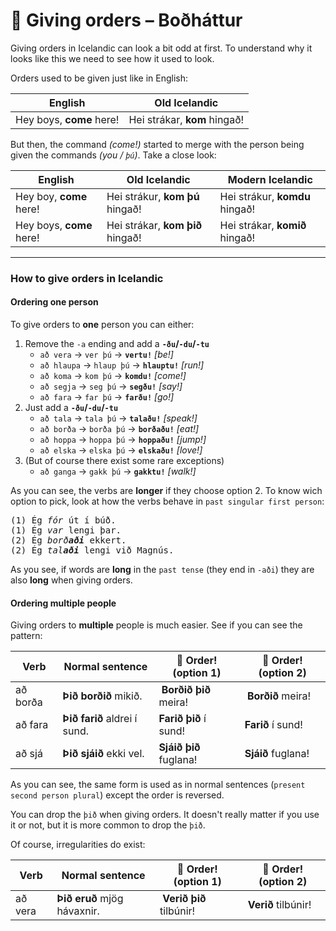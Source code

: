 # 👮 Giving orders – Boðháttur
Giving orders in Icelandic can look a bit odd at first. To understand why it looks like this we need to see how it used to look.

Orders used to be given just like in English:

| English | Old Icelandic |
| --- | --- |
| Hey boys, **come** here! | Hei strákar, **kom** hingað! |

But then, the command *(come!)* started to merge with the person being given the commands *(you / `þú`)*. Take a close look:

| English | Old Icelandic | Modern Icelandic |
| --- | --- | --- |
| Hey boy, **come** here! | Hei strákur, **kom þú** hingað! | Hei strákur, **komdu** hingað! |
| Hey boys, **come** here! | Hei strákar, **kom þið** hingað! | Hei strákar, **komið** hingað! |

---

### How to give orders in Icelandic

#### Ordering one person

To give orders to **one** person you can either:

1. Remove the `-a` ending and add a **`-ðu`/`-du`/`-tu`**
	- `að vera`  → `ver þú` → **`vertu!`** *[be!]*
	- `að hlaupa`  → `hlaup þú` → **`hlauptu!`** *[run!]*
	- `að koma`  → `kom þú` → **`komdu!`** *[come!]*
	- `að segja`  → `seg þú` → **`segðu!`** *[say!]*
	- `að fara`  → `far þú` → **`farðu!`** *[go!]*
2. Just add a **`-ðu`/`-du`/`-tu`**
	- `að tala`  → `tala þú` → **`talaðu!`** *[speak!]*
	- `að borða`  → `borða þú` → **`borðaðu!`** *[eat!]*
	- `að hoppa`  → `hoppa þú` → **`hoppaðu!`** *[jump!]*
	- `að elska`  → `elska þú` → **`elskaðu!`** *[love!]*
3. (But of course there exist some rare exceptions)
	- `að ganga`  → `gakk þú` → **`gakktu!`** *[walk!]*


As you can see, the verbs are **longer** if they choose option 2. To know wich option to pick, look at how the verbs behave in `past singular first person`:

<pre>
(1) Ég <i>fór</i> út í búð.
(1) Ég <i>var</i> lengi þar.
(2) Ég <i>borð<b>aði</b></i> ekkert.
(2) Ég <i>tal<b>aði</b></i> lengi við Magnús.
</pre>

As you see, if words are **long** in the `past tense` (they end in `-aði`) they are also **long** when giving orders.

#### Ordering multiple people

<!-- Note: Þetta ætti að koma miklu seinna í kennslunni -->

Giving orders to **multiple** people is much easier. See if you can see the pattern:

| Verb | Normal sentence | 👮 Order! (option 1) | 👮 Order! (option 2) |
| --- | --- | --- | --- |
| að borða | **Þið borðið** mikið. | **Borðið þið** meira! | **Borðið** meira! |
| að fara | **Þið farið** aldrei í sund. | **Farið þið** í sund! | **Farið** í sund! |
| að sjá | **Þið sjáið** ekki vel. | **Sjáið þið** fuglana! | **Sjáið** fuglana! |

As you can see, the same form is used as in normal sentences (`present second person plural`) except the order is reversed.

You can drop the `þið` when giving orders. It doesn't really matter if you use it or not, but it is more common to drop the `þið`.

Of course, irregularities do exist:

| Verb | Normal sentence | 👮 Order! (option 1) | 👮 Order! (option 2) |
| --- | --- | --- | --- |
| að vera | **Þið eruð** mjög hávaxnir. | **Verið þið** tilbúnir! | **Verið** tilbúnir! |